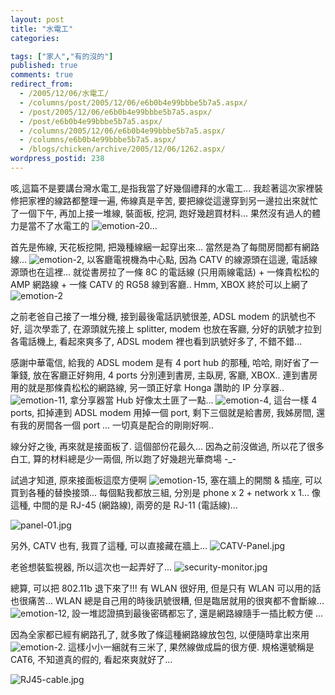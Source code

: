 ```yaml
---
layout: post
title: "水電工"
categories:

tags: ["家人","有的沒的"]
published: true
comments: true
redirect_from:
  - /2005/12/06/水電工/
  - /columns/post/2005/12/06/e6b0b4e99bbbe5b7a5.aspx/
  - /post/2005/12/06/e6b0b4e99bbbe5b7a5.aspx/
  - /post/e6b0b4e99bbbe5b7a5.aspx/
  - /columns/2005/12/06/e6b0b4e99bbbe5b7a5.aspx/
  - /columns/e6b0b4e99bbbe5b7a5.aspx/
  - /blogs/chicken/archive/2005/12/06/1262.aspx/
wordpress_postid: 238
---
```


咳,這篇不是要講台灣水電工,是指我當了好幾個禮拜的水電工... 我趁著這次家裡裝修把家裡的線路都整理一遍, 佈線真是辛苦, 要把線從這邊穿到另一邊拉出來就忙了一個下午, 再加上接一堆線, 裝面板, 挖洞, 跑好幾趟買材料... 果然沒有過人的體力是當不了水電工的 ![emotion-20](/Emoticons/emotion-20.gif)...

首先是佈線, 天花板挖開, 把幾種線綑一起穿出來... 當然是為了每間房間都有網路線... ![emotion-2](/Emoticons/emotion-2.gif), 以客廳電視機為中心點, 因為 CATV 的線源頭在這邊, 電話線源頭也在這裡... 就從書房拉了一條 8C 的電話線 (只用兩線電話) + 一條貴松松的 AMP 網路線 + 一條 CATV 的 RG58 線到客廳.. Hmm, XBOX 終於可以上網了 ![emotion-2](/Emoticons/emotion-2.gif)

之前老爸自己接了一堆分機, 接到最後電話訊號很差, ADSL modem 的訊號也不好, 這次學乖了, 在源頭就先接上 splitter, modem 也放在客廳, 分好的訊號才拉到各電話機上, 看起來爽多了, ADSL modem 裡也看到訊號好多了, 不錯不錯...

感謝中華電信, 給我的 ADSL modem 是有 4 port hub 的那種, 哈哈, 剛好省了一筆錢, 放在客廳正好夠用, 4 ports 分別連到書房, 主臥房, 客廳, XBOX.. 連到書房用的就是那條貴松松的網路線, 另一頭正好拿 Honga 讚助的 IP 分享器.. ![emotion-11](/Emoticons/emotion-11.gif), 拿分享器當 Hub 好像太土匪了一點... ![emotion-4](/Emoticons/emotion-4.gif), 這台一樣 4 ports, 扣掉連到 ADSL modem 用掉一個 port, 剩下三個就是給書房, 我姊房間, 還有我的房間各一個 port ... 一切真是配合的剛剛好啊..

線分好之後, 再來就是接面板了. 這個部份花最久... 因為之前沒做過, 所以花了很多白工, 算的材料總是少一兩個, 所以跑了好幾趟光華商場 -_-

試過才知道, 原來接面板這麼方便啊 ![emotion-15](/Emoticons/emotion-15.gif), 塞在牆上的開關 & 插座, 可以買到各種的替換接頭... 每個點我都放三組, 分別是 phone x 2 + network x 1... 像這種, 中間的是 RJ-45 (網路線), 兩旁的是 RJ-11 (電話線)...

![panel-01.jpg](/wp-content/be-files/panel-01.jpg)

另外, CATV 也有, 我買了這種, 可以直接藏在牆上... ![CATV-Panel.jpg](/wp-content/be-files/CATV-Panel.jpg)

老爸想裝監視器, 所以這次也一起弄好了... ![security-monitor.jpg](/wp-content/be-files/security-monitor.jpg)

總算, 可以把 802.11b 退下來了!!! 有 WLAN 很好用, 但是只有 WLAN 可以用的話也很痛苦... WLAN 總是自己用的時後訊號很糟, 但是臨居就用的很爽都不會斷線... ![emotion-12](/Emoticons/emotion-12.gif), 設一堆認證搞到最後密碼都忘了, 還是網路線隨手一插比較方便 ...

因為全家都已經有網路孔了, 就多敗了條這種網路線放包包, 以便隨時拿出來用 ![emotion-2](/Emoticons/emotion-2.gif). 這樣小小一綑就有三米了, 果然線做成扁的很方便. 規格還號稱是 CAT6, 不知道真的假的, 看起來爽就好了...

![RJ45-cable.jpg](/wp-content/be-files/RJ45-cable.jpg)

